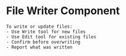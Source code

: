 # File Writer Component

```
To write or update files:
- Use Write tool for new files
- Use Edit tool for existing files
- Confirm before overwriting
- Report what was written
```